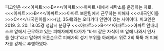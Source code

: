 피고인은 <<<아파트>>>B<<</아파트>>>아파트 내에서 세탁소를 운영하는 자로, <<<아파트>>>B<<</아파트>>>아파트 보안팀에서 근무하는 피해자 <<<내국인이름>>>C<<</내국인이름>>>(남, 35세)와는 오다가다 안면이 있는 사이이다.
피고인은 2019. 3. 20. 18:05경 성남시 분당구 <<<아파트>>>B<<</아파트>>>아파트 안내데스크 앞에서 근무하고 있는 피해자에게 다가가 "바보 같은 자식이 또 앞에 나와서 인사를 한다"라고 말하며 오른손으로 피해자의 성기 부위를 아래에서 위로 2회 툭툭 쳐 피해자를 강제로 추행하였다.